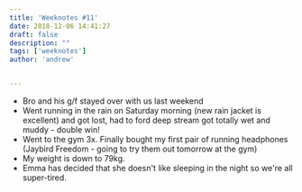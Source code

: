 ```yaml
---
title: 'Weeknotes #11'
date: 2018-12-06 14:41:27
draft: false
description: ""
tags: ['weeknotes']
author: 'andrew'


---
```

*   Bro and his g/f stayed over with us last weekend
*   Went running in the rain on Saturday morning (new rain jacket is excellent) and got lost, had to ford deep stream got totally wet and muddy - double win!
*   Went to the gym 3x. Finally bought my first pair of running headphones (Jaybird Freedom - going to try them out tomorrow at the gym)
*   My weight is down to 79kg.
*   Emma has decided that she doesn't like sleeping in the night so we're all super-tired.
